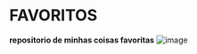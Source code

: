 # FAVORITOS

**repositorio de minhas coisas favoritas**
![image](https://github.com/ggvictor/favorites/assets/107512940/e780cfd5-a517-4046-9dc8-3059a8afa9e8)

